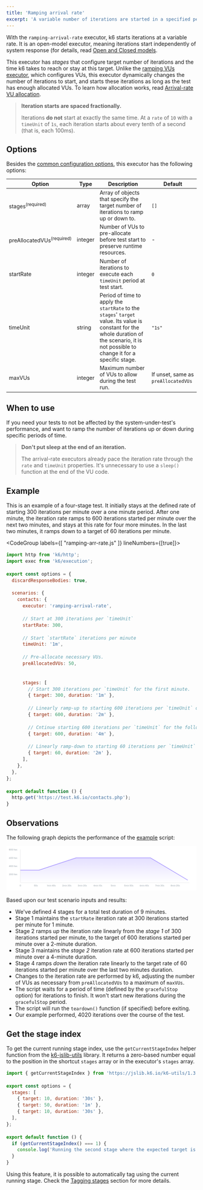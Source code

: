 ```yaml
---
title: 'Ramping arrival rate'
excerpt: 'A variable number of iterations are started in a specified period of time.'
---
```


With the `ramping-arrival-rate` executor, k6 starts iterations at a variable rate.
It is an open-model executor, meaning iterations start independently of system response (for details, read
[Open and Closed models](/using-k6/scenarios/concepts/open-vs-closed).

This executor has _stages_ that configure target number of iterations and the time k6 takes to reach or stay at this target.
Unlike the [ramping VUs executor](/using-k6/scenarios/executors/ramping-vus/), which configures VUs,
this executor dynamically changes the number of iterations to start, and starts these iterations as long as the test has enough allocated VUs.
To learn how allocation works, read [Arrival-rate VU allocation](/using-k6/scenarios/concepts/arrival-rate-vu-allocation).

<Blockquote mod="Note" title="">

**Iteration starts are spaced fractionally.**

Iterations **do not** start at exactly the same time.
At a `rate` of `10` with a `timeUnit` of `1s`, each iteration starts about every tenth of a second (that is, each 100ms).

</Blockquote>

## Options

Besides the [common configuration options](/using-k6/scenarios#options),
this executor has the following options:

| Option             | Type    | Description                                                                             | Default |
| ------------------ | ------- | --------------------------------------------------------------------------------------- | ------- |
| stages<sup>(required)</sup>          | array   | Array of objects that specify the target number of iterations to ramp up or down to.    | `[]`    |
| preAllocatedVUs<sup>(required)</sup> | integer | Number of VUs to pre-allocate before test start to preserve runtime resources. | -       |
| startRate        | integer | Number of iterations to execute each `timeUnit` period at test start.                   | `0`     |
| timeUnit         | string  | Period of time to apply the `startRate` to the `stages`' `target` value. Its value is constant for the whole duration of the scenario, it is not possible to change it for a specific stage.                    | `"1s"`  |
| maxVUs          | integer | Maximum number of VUs to allow during the test run.                                     | If unset, same as `preAllocatedVUs`      |

## When to use

If you need your tests to not be affected by the system-under-test's performance, and
want to ramp the number of iterations up or down during specific periods of time.

<Blockquote mod="note" title="">

**Don't put sleep at the end of an iteration.**

The arrival-rate executors already pace the iteration rate through the `rate` and `timeUnit` properties.
It's unnecessary to use a `sleep()` function at the end of the VU code.

</Blockquote>

## Example

This is an example of a four-stage test.
It initially stays at the defined rate of starting 300 iterations per minute over a one minute period.
After one minute, the iteration rate ramps to 600 iterations started per minute over the next two minutes, and stays at this rate for four more minutes.
In the last two minutes, it ramps down to a target of 60 iterations per minute.

<CodeGroup labels={[ "ramping-arr-rate.js" ]} lineNumbers={[true]}>

```javascript
import http from 'k6/http';
import exec from 'k6/execution';

export const options = {
  discardResponseBodies: true,

  scenarios: {
    contacts: {
      executor: 'ramping-arrival-rate',

      // Start at 300 iterations per `timeUnit`
      startRate: 300,

      // Start `startRate` iterations per minute
      timeUnit: '1m',

      // Pre-allocate necessary VUs.
      preAllocatedVUs: 50,


      stages: [
        // Start 300 iterations per `timeUnit` for the first minute.
        { target: 300, duration: '1m' },

        // Linearly ramp-up to starting 600 iterations per `timeUnit` over the following two minutes.
        { target: 600, duration: '2m' },

        // Cntinue starting 600 iterations per `timeUnit` for the following four minutes.
        { target: 600, duration: '4m' },

        // Linearly ramp-down to starting 60 iterations per `timeUnit` over the last two minute.
        { target: 60, duration: '2m' },
      ],
    },
  },
};

export default function () {
  http.get('https://test.k6.io/contacts.php');
}
```
</CodeGroup>

## Observations

The following graph depicts the performance of the [example](#example) script:

![Ramping Arrival Rate](./images/ramping-arrival-rate.png)

Based upon our test scenario inputs and results:

* We've defined 4 stages for a total test duration of 9 minutes.
* Stage 1 maintains the `startRate` iteration rate at 300 iterations started per minute for 1 minute.
* Stage 2 ramps _up_ the iteration rate linearly from the *stage 1* of 300 iterations started per minute, to the target of 600 iterations started per minute over a 2-minute duration.
* Stage 3 maintains the *stage 2* iteration rate at 600 iterations started per minute over a 4-minute duration.
* Stage 4 ramps _down_ the iteration rate linearly to the target rate of 60 iterations started per minute over the last two minutes duration.
* Changes to the iteration rate are performed by k6, adjusting the number of VUs as necessary from `preAllocatedVUs` to a maximum of `maxVUs`.
* The script waits for a period of time (defined by the `gracefulStop` option) for iterations to finish. It won't start new iterations during the `gracefulStop` period.
* The script will run the `teardown()` function (if specified) before exiting.
* Our example performed, 4020 iterations over the course of the test.

## Get the stage index

To get the current running stage index, use the `getCurrentStageIndex` helper function from the [k6-jslib-utils](/javascript-api/jslib/utils) library. It returns a zero-based number equal to the position in the shortcut `stages` array or in the executor's `stages` array.

```javascript
import { getCurrentStageIndex } from 'https://jslib.k6.io/k6-utils/1.3.0/index.js';

export const options = {
  stages: [
    { target: 10, duration: '30s' },
    { target: 50, duration: '1m' },
    { target: 10, duration: '30s' },
  ],
};

export default function () {
  if (getCurrentStageIndex() === 1) {
    console.log('Running the second stage where the expected target is 50');
  }
}
```

Using this feature, it is possible to automatically tag using the current running stage. Check the [Tagging stages](/using-k6/tags-and-groups/#tagging-stages) section for more details.
